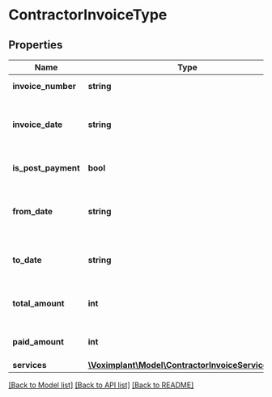 # ContractorInvoiceType

## Properties
Name | Type | Description | Notes
------------ | ------------- | ------------- | -------------
**invoice_number** | **string** | The invoice number. | 
**invoice_date** | **string** | The invoice date in format: YYYY-MM-DD | 
**is_post_payment** | **bool** | The post payment flag | 
**from_date** | **string** | The from date in format: YYYY-MM-DD | [optional] 
**to_date** | **string** | The to date in format: YYYY-MM-DD | [optional] 
**total_amount** | **int** | The total invoice amount (RUR). | 
**paid_amount** | **int** | The paid amount (RUR). | [optional] 
**services** | [**\Voximplant\Model\ContractorInvoiceServiceType**](ContractorInvoiceServiceType.md) |  | [optional] 

[[Back to Model list]](../README.md#documentation-for-models) [[Back to API list]](../README.md#documentation-for-api-endpoints) [[Back to README]](../README.md)


